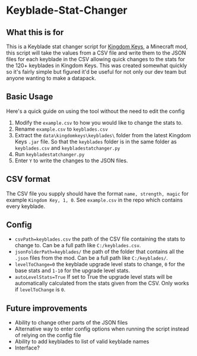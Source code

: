 # Keyblade-Stat-Changer
## What this is for

This is a Keyblade stat changer script for [Kingdom Keys](https://github.com/Wehavecookies56/Kingdom-Keys), a Minecraft mod, this script will take the values from a CSV file and write them to the JSON files for each keyblade in the CSV allowing quick changes to the stats for the 120+ keyblades in Kingdom Keys. This was created somewhat quickly so it's fairly simple but figured it'd be useful for not only our dev team but anyone wanting to make a datapack.

## Basic Usage
Here's a quick guide on using the tool without the need to edit the config

1. Modify the `example.csv` to how you would like to change the stats to.
2. Rename `example.csv` to `keyblades.csv`
3. Extract the `data\kingdomkeys\keyblades\` folder from the latest Kingdom Keys `.jar` file. So that the `keyblades` folder is in the same folder as `keyblades.csv` and `keybladestatchanger.py`
4. Run `keybladestatchanger.py`
5. Enter `Y` to write the changes to the JSON files.

## CSV format

The CSV file you supply should have the format `name, strength, magic` for example `Kingdom Key, 1, 0`.
See `example.csv` in the repo which contains every keyblade.

## Config

- `csvPath=keyblades.csv` the path of the CSV file containing the stats to change to. Can be a full path like `C:/keyblades.csv`.
- `jsonFolderPath=keyblades/` the path of the folder that contains all the `.json` files from the mod. Can be a full path like `C:/keyblades/`.
- `levelToChange=0` the keyblade upgrade level stats to change, `0` for the base stats and `1-10` for the upgrade level stats.
- `autoLevelStats=True` If set to True the upgrade level stats will be automatically calculated from the stats given from the CSV. Only works if `levelToChange` is `0`.

## Future improvements

- Ability to change other parts of the JSON files
- Alternative way to enter config options when running the script instead of relying on the config file
- Ability to add keyblades to list of valid keyblade names
- Interface?
